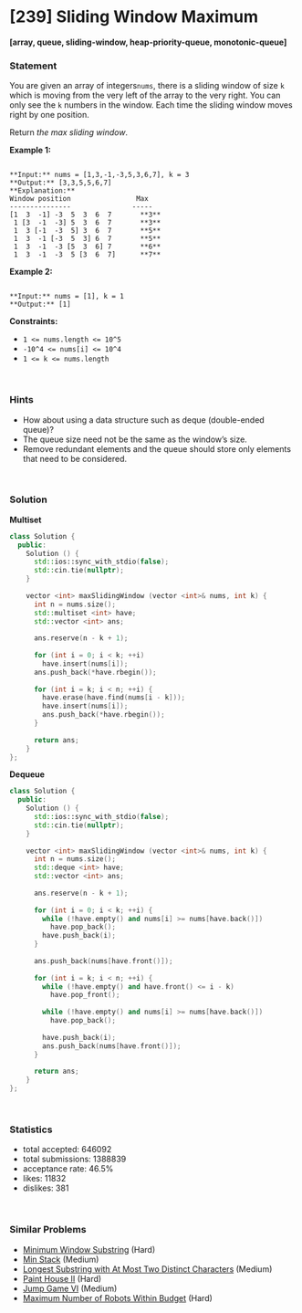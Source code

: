 # [239] Sliding Window Maximum

**[array, queue, sliding-window, heap-priority-queue, monotonic-queue]**

### Statement

You are given an array of integers`nums`, there is a sliding window of size `k` which is moving from the very left of the array to the very right. You can only see the `k` numbers in the window. Each time the sliding window moves right by one position.

Return *the max sliding window*.


**Example 1:**

```

**Input:** nums = [1,3,-1,-3,5,3,6,7], k = 3
**Output:** [3,3,5,5,6,7]
**Explanation:** 
Window position                Max
---------------               -----
[1  3  -1] -3  5  3  6  7       **3**
 1 [3  -1  -3] 5  3  6  7       **3**
 1  3 [-1  -3  5] 3  6  7       **5**
 1  3  -1 [-3  5  3] 6  7       **5**
 1  3  -1  -3 [5  3  6] 7       **6**
 1  3  -1  -3  5 [3  6  7]      **7**

```

**Example 2:**

```

**Input:** nums = [1], k = 1
**Output:** [1]

```

**Constraints:**
* `1 <= nums.length <= 10^5`
* `-10^4 <= nums[i] <= 10^4`
* `1 <= k <= nums.length`


<br>

### Hints

- How about using a data structure such as deque (double-ended queue)?
- The queue size need not be the same as the window’s size.
- Remove redundant elements and the queue should store only elements that need to be considered.

<br>

### Solution

**Multiset**

```cpp
class Solution {
  public:
    Solution () {
      std::ios::sync_with_stdio(false);
      std::cin.tie(nullptr);
    }
  
    vector <int> maxSlidingWindow (vector <int>& nums, int k) {
      int n = nums.size();
      std::multiset <int> have;
      std::vector <int> ans;
      
      ans.reserve(n - k + 1);
      
      for (int i = 0; i < k; ++i)
        have.insert(nums[i]);
      ans.push_back(*have.rbegin());
      
      for (int i = k; i < n; ++i) {
        have.erase(have.find(nums[i - k]));
        have.insert(nums[i]);
        ans.push_back(*have.rbegin());
      }
      
      return ans;
    }
};
```

**Dequeue**

```cpp
class Solution {
  public:
    Solution () {
      std::ios::sync_with_stdio(false);
      std::cin.tie(nullptr);
    }
  
    vector <int> maxSlidingWindow (vector <int>& nums, int k) {
      int n = nums.size();
      std::deque <int> have;
      std::vector <int> ans;
      
      ans.reserve(n - k + 1);
      
      for (int i = 0; i < k; ++i) {
        while (!have.empty() and nums[i] >= nums[have.back()])
          have.pop_back();
        have.push_back(i);
      }
      
      ans.push_back(nums[have.front()]);
      
      for (int i = k; i < n; ++i) {
        while (!have.empty() and have.front() <= i - k)
          have.pop_front();
        
        while (!have.empty() and nums[i] >= nums[have.back()])
          have.pop_back();
        
        have.push_back(i);
        ans.push_back(nums[have.front()]);
      }
      
      return ans;
    }
};
```

<br>

### Statistics

- total accepted: 646092
- total submissions: 1388839
- acceptance rate: 46.5%
- likes: 11832
- dislikes: 381

<br>

### Similar Problems

- [Minimum Window Substring](https://leetcode.com/problems/minimum-window-substring) (Hard)
- [Min Stack](https://leetcode.com/problems/min-stack) (Medium)
- [Longest Substring with At Most Two Distinct Characters](https://leetcode.com/problems/longest-substring-with-at-most-two-distinct-characters) (Medium)
- [Paint House II](https://leetcode.com/problems/paint-house-ii) (Hard)
- [Jump Game VI](https://leetcode.com/problems/jump-game-vi) (Medium)
- [Maximum Number of Robots Within Budget](https://leetcode.com/problems/maximum-number-of-robots-within-budget) (Hard)
